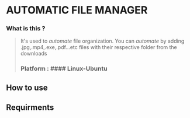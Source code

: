 # AUTOMATIC FILE MANAGER


### What is this ?
> It's used to *automate* file organization.
> You can *automate* by adding .jpg,.mp4,.exe,.pdf...etc files
> with their respective folder from the downloads  
> ### Platform : #### Linux-Ubuntu

## How to use


## Requirments
>
>
> 
